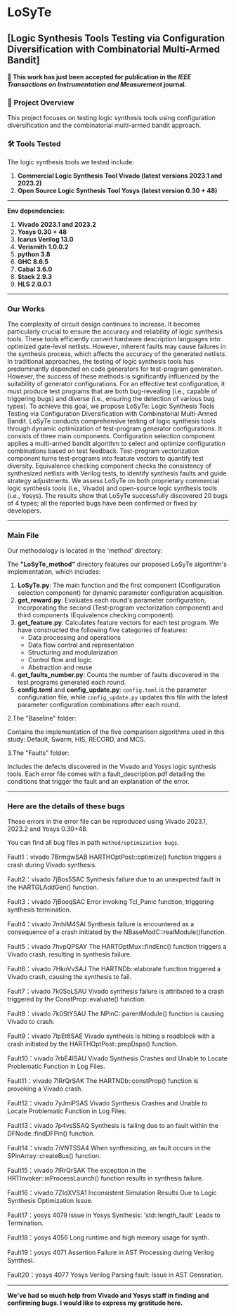 # LoSyTe
## [Logic Synthesis Tools Testing via Configuration Diversification with Combinatorial Multi-Armed Bandit]

**📢 This work has just been accepted for publication in the _IEEE Transactions on Instrumentation and Measurement_ journal.**

### 📄 Project Overview
This project focuses on testing logic synthesis tools using configuration diversification and the combinatorial multi-armed bandit approach.

### 🛠️ Tools Tested
The logic synthesis tools we tested include:
1. **Commercial Logic Synthesis Tool Vivado (latest versions 2023.1 and 2023.2)**
2. **Open Source Logic Synthesis Tool Yosys (latest version 0.30 + 48)**

---



**Env dependencies:**
1. **Vivado 2023.1 and 2023.2**
2. **Yosys 0.30 + 48**
3. **Icarus Verilog 13.0**
4. **Verismith 1.0.0.2**
5. **python 3.8**
6. **GHC 8.6.5**
7. **Cabal 3.6.0**
8. **Stack 2.9.3**
9. **HLS 2.0.0.1**
***

### Our Works
The complexity of circuit design continues to increase. It becomes particularly crucial to ensure the accuracy and reliability of logic synthesis tools. These tools efficiently convert hardware description languages into optimized gate-level netlists. However, inherent faults may cause failures in the synthesis process, which affects the accuracy of the generated netlists. In traditional approaches, the testing of logic synthesis tools has predominantly depended on code generators for test-program generation. However, the success of these methods is significantly influenced by the suitability of generator configurations. For an effective test configuration, it must produce test programs that are both bug-revealing (i.e., capable of triggering bugs) and diverse (i.e., ensuring the detection of various bug types). To achieve this goal, we propose LoSyTe: Logic Synthesis Tools Testing via Configuration Diversification with Combinatorial Multi-Armed Bandit. LoSyTe conducts comprehensive testing of logic synthesis tools through dynamic optimization of test-program generator configurations. It consists of three main components. Configuration selection component applies a multi-armed bandit algorithm to select and optimize configuration combinations based on test feedback. Test-program vectorization component turns test-programs into feature vectors to quantify test diversity. Equivalence checking component checks the consistency of synthesized netlists with Verilog tests, to identify synthesis faults and guide strategy adjustments. We assess LoSyTe on both proprietary commercial logic synthesis tools (i.e., Vivado)  and open-source logic synthesis tools (i.e., Yosys). The results show that LoSyTe successfully discovered 20 bugs of 4 types; all the reported bugs have been confirmed or fixed by developers.

***
### Main File
Our methodology is located in the 'method' directory:

The **"LoSyTe_method"** directory features our proposed LoSyTe algorithm's implementation, which includes:

1. **LoSyTe.py**: The main function and the first component (Configuration selection component) for dynamic parameter configuration acquisition.
2. **get_reward.py**: Evaluates each round's parameter configuration, incorporating the second (Test-program vectorization component) and third components (Equivalence checking component).
3. **get_feature.py**: Calculates feature vectors for each test program. We have constructed the following five categories of features:
    - Data processing and operations
    - Data flow control and representation
    - Structuring and modularization
    - Control flow and logic
    - Abstraction and reuse
4. **get_faults_number.py**: Counts the number of faults discovered in the test programs generated each round.
5. **config.toml** and **config_update.py**: `config.toml` is the parameter configuration file, while `config_update.py` updates this file with the latest parameter configuration combinations after each round.


2.The "Baseline" folder:

Contains the implementation of the five comparison algorithms used in this study: Default, Swarm, HIS, RECORD, and MCS.

3.The "Faults" folder:

Includes the defects discovered in the Vivado and Yosys logic synthesis tools. Each error file comes with a fault_description.pdf detailing the conditions that trigger the fault and an explanation of the error.
***

### Here are the details of these bugs
These errors in the error file can be reproduced using Vivado 2023.1, 2023.2 and Yosys 0.30+48.

You can find all bug files in path `method/optimization bugs`.

Fault1：vivado	7BrmgwSAB	 HARTHOptPost::optimize() function triggers a crash during Vivado synthesis.

Fault2：vivado	7jBos5SAC  Synthesis failure due to an unexpected fault in the HARTGLAddGen() function.

Fault3：vivado	7jBooqSAC	 Error invoking Tcl\_Panic function, triggering synthesis termination.

Fault4：vivado	7mhiM4SAI	 Synthesis failure is encountered as a consequence of a crash initiated by the NBaseModC::realModule()function.

Fault5：vivado	7hvpQPSAY	 The HARTOptMux::findEnc() function triggers a Vivado crash, resulting in synthesis failure.

Fault6：vivado	7HkoVvSAJ	 The HARTNDb::elaborate function triggered a Vivado crash, causing the synthesis to fail.

Fault7：vivado	7k0SoLSAU	 Vivado synthesis failure is attributed to a crash triggered by the ConstProp::evaluate() function.

Fault8：vivado	7k0StYSAU	 The NPinC::parentModule() function is causing Vivado to crash.

Fault9：vivado	7lpEt6SAE	 Vivado synthesis is hitting a roadblock with a crash initiated by the HARTHOptPost::prepDsps() function.

Fault10：vivado	7rbE4ISAU	 Vivado Synthesis Crashes and Unable to Locate Problematic Function in Log Files.

Fault11：vivado	7lRrQrSAK	 The HARTNDb::constProp() function is provoking a Vivado crash.

Fault12：vivado	7yJmiPSAS	 Vivado Synthesis Crashes and Unable to Locate Problematic Function in Log Files.

Fault13：vivado	7p4vsSSAQ	 Synthesis is failing due to an fault within the DFNode::findDFPin() function.

Fault14：vivado	7iVNTSSA4	 When synthesizing, an fault occurs in the SPinArray::createBus() function.

Fault15：vivado	7lRrQrSAK	 The exception in the HRTInvoker::inProcessLaunch() function results in synthesis failure.

Fault16：vivado	7ZIdXVSA1	 Inconsistent Simulation Results Due to Logic Synthesis Optimization Issue.

Fault17：yosys	   4079	   Issue in Yosys Synthesis: 'std::length\_fault' Leads to Termination.

Fault18：yosys	   4056	   Long runtime and high memory usage for synth.

Fault19：yosys	   4071	   Assertion Failure in AST Processing during Verilog Synthesi.

Fault20：yosys	   4077	   Yosys Verilog Parsing fault: Issue in AST Generation.
***
**We've had so much help from Vivado and Yosys staff in finding and confirming bugs. I would like to express my gratitude here.**
